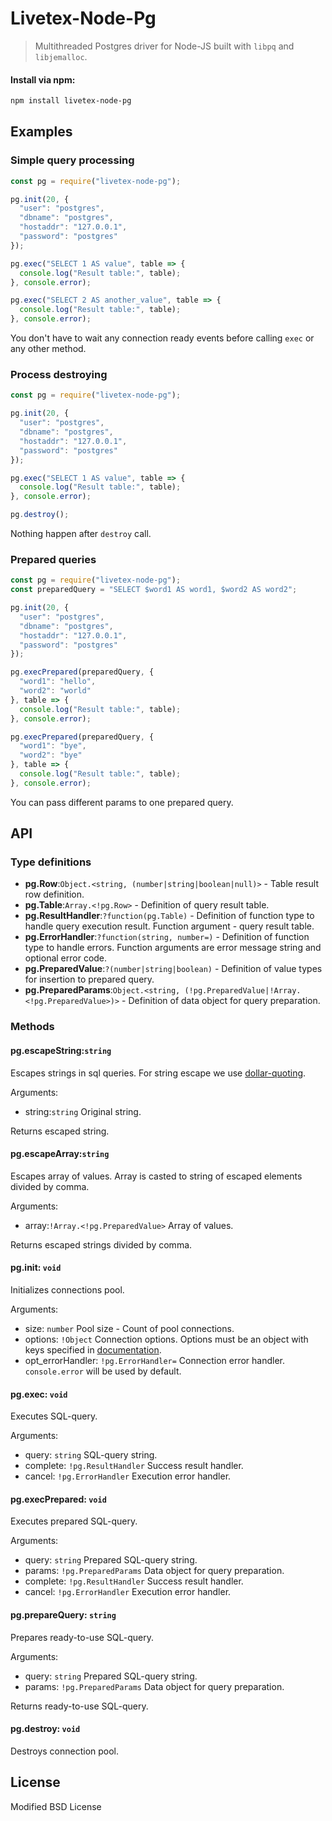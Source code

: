 # Livetex-Node-Pg

> Multithreaded Postgres driver for Node-JS built with `libpq` and `libjemalloc`.

#### Install via npm: 
```bash
npm install livetex-node-pg
````
    
## Examples

### Simple query processing

```js
const pg = require("livetex-node-pg");

pg.init(20, {
  "user": "postgres",
  "dbname": "postgres",
  "hostaddr": "127.0.0.1",
  "password": "postgres"
});

pg.exec("SELECT 1 AS value", table => {
  console.log("Result table:", table);
}, console.error);

pg.exec("SELECT 2 AS another_value", table => {
  console.log("Result table:", table);
}, console.error);
```

You don't have to wait any connection ready events before calling `exec` or
any other method.


### Process destroying

```js
const pg = require("livetex-node-pg");

pg.init(20, {
  "user": "postgres",
  "dbname": "postgres",
  "hostaddr": "127.0.0.1",
  "password": "postgres"
});

pg.exec("SELECT 1 AS value", table => {
  console.log("Result table:", table);
}, console.error);

pg.destroy();
```

Nothing happen after `destroy` call.

### Prepared queries

```js
const pg = require("livetex-node-pg");
const preparedQuery = "SELECT $word1 AS word1, $word2 AS word2";

pg.init(20, {
  "user": "postgres",
  "dbname": "postgres",
  "hostaddr": "127.0.0.1",
  "password": "postgres"
});

pg.execPrepared(preparedQuery, {
  "word1": "hello",
  "word2": "world"
}, table => {
  console.log("Result table:", table);
}, console.error);

pg.execPrepared(preparedQuery, {
  "word1": "bye",
  "word2": "bye"
}, table => {
  console.log("Result table:", table);
}, console.error);
```

You can pass different params to one prepared query.

## API

### Type definitions

* **pg.Row**:`Object.<string, (number|string|boolean|null)>` - Table result row definition.
* **pg.Table**:`Array.<!pg.Row>` - Definition of query result table.
* **pg.ResultHandler**:`?function(pg.Table)` - Definition of function type to handle query execution result. Function argument - query result table.
* **pg.ErrorHandler**:`?function(string, number=)` - Definition of function type to handle errors. Function arguments are error message string and optional error code. 
* **pg.PreparedValue**:`?(number|string|boolean)` - Definition of value types for insertion to prepared query. 
* **pg.PreparedParams**:`Object.<string, (!pg.PreparedValue|!Array.<!pg.PreparedValue>)>` - Definition of data object for query preparation. 


### Methods


#### pg.escapeString:`string`
Escapes strings in sql queries. For string escape we use <a href="http://goo.gl/X43TE">dollar-quoting</a>.

Arguments:

* string:`string` Original string.

Returns escaped string.


#### pg.escapeArray:`string`

Escapes array of values. Array is casted to string of escaped elements divided by comma.

Arguments:

* array:`!Array.<!pg.PreparedValue>` Array of values.

Returns escaped strings divided by comma.


#### pg.init: `void`

Initializes connections pool.

Arguments: 

* size: `number` Pool size - Count of pool connections.
* options: `!Object` Connection options. Options must be an object with keys specified in <a href="http://goo.gl/eqPw4">documentation</a>.
* opt_errorHandler: `!pg.ErrorHandler=` Connection error handler. `console.error` will be used by default.


#### pg.exec: `void`

Executes SQL-query.

Arguments:

* query: `string` SQL-query string.
* complete: `!pg.ResultHandler` Success result handler.
* cancel: `!pg.ErrorHandler` Execution error handler.


#### pg.execPrepared: `void`

Executes prepared SQL-query.

Arguments:

* query: `string` Prepared SQL-query string.
* params: `!pg.PreparedParams` Data object for query preparation.
* complete: `!pg.ResultHandler` Success result handler.
* cancel: `!pg.ErrorHandler` Execution error handler.


#### pg.prepareQuery: `string`

Prepares ready-to-use SQL-query.

Arguments:

* query: `string` Prepared SQL-query string.
* params: `!pg.PreparedParams` Data object for query preparation.

Returns ready-to-use SQL-query.


#### pg.destroy: `void`

Destroys connection pool.

## License

Modified BSD License
